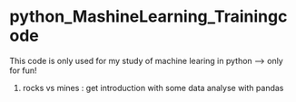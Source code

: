 # python_MashineLearning_Trainingcode

This code is only used for my study of machine learing in python --> only for fun!

1. rocks vs mines : get introduction with some data analyse with pandas